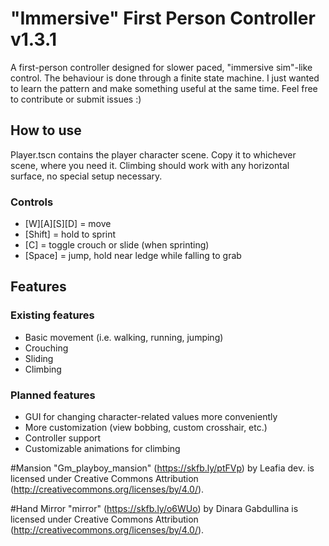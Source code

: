 # "Immersive" First Person Controller v1.3.1
A first-person controller designed for slower paced, "immersive sim"-like control. The behaviour is done through a finite state machine. I just wanted to learn the pattern and make something useful at the same time. Feel free to contribute or submit issues :)

## How to use
Player.tscn contains the player character scene. Copy it to whichever scene, where you need it. Climbing should work with any horizontal surface, no special setup necessary.

### Controls
- [W][A][S][D] = move
- [Shift] = hold to sprint
- [C] = toggle crouch or slide (when sprinting)
- [Space] = jump, hold near ledge while falling to grab

## Features
### Existing features
- Basic movement (i.e. walking, running, jumping)
- Crouching
- Sliding
- Climbing

### Planned features
- GUI for changing character-related values more conveniently
- More customization (view bobbing, custom crosshair, etc.)
- Controller support
- Customizable animations for climbing

#Mansion
"Gm_playboy_mansion" (https://skfb.ly/ptFVp) by Leafia dev. is licensed under Creative Commons Attribution (http://creativecommons.org/licenses/by/4.0/).

#Hand Mirror
"mirror" (https://skfb.ly/o6WUo) by Dinara Gabdullina is licensed under Creative Commons Attribution (http://creativecommons.org/licenses/by/4.0/).
